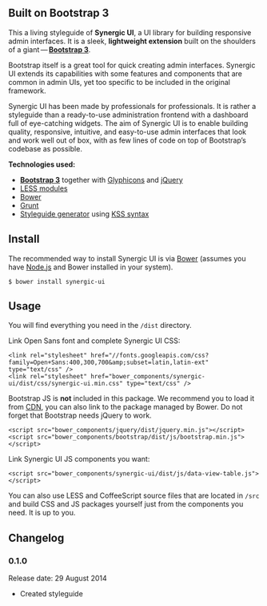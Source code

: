 ## Built on Bootstrap 3

This a living styleguide of **Synergic UI**, a UI library for building responsive admin interfaces. It is a sleek,
**lightweight extension** built on the shoulders of a
giant&thinsp;—&thinsp;[**Bootstrap 3**](http://www.getbootstrap.com).

Bootstrap itself is a great tool for quick creating admin interfaces. Synergic UI extends its capabilities with some
features and components that are common in admin UIs, yet too specific to be included in the original framework.

Synergic UI has been made by professionals for professionals. It is rather a styleguide than a ready-to-use
administration frontend with a dashboard full of eye-catching widgets. The aim of Synergic UI is to enable building
quality, responsive, intuitive, and easy-to-use admin interfaces that look and work well out of box, with as few lines
of code on top of Bootstrap’s codebase as possible.

**Technologies used:**

- [**Bootstrap 3**](http://www.getbootstrap.com) together with [Glyphicons](http://glyphicons.com/) and
[jQuery](http://www.jquery.com)
- [LESS modules](https://github.com/adamkudrna/less-modules)
- [Bower](http://bower.io)
- [Grunt](http://gruntjs.com)
- [Styleguide generator](https://github.com/indieisaconcept/grunt-styleguide) using
[KSS syntax](http://warpspire.com/kss/syntax/)

## <span id="install"></span>Install
The recommended way to install Synergic UI is via [Bower](http://bower.io) (assumes you have
[Node.js](http://nodejs.org) and Bower installed in your system).

```
$ bower install synergic-ui
```

## <span id="usage"></span>Usage
You will find everything you need in the `/dist` directory.

Link Open Sans font and complete Synergic UI CSS:

```
<link rel="stylesheet" href="//fonts.googleapis.com/css?family=Open+Sans:400,300,700&amp;subset=latin,latin-ext" type="text/css" />
<link rel="stylesheet" href="bower_components/synergic-ui/dist/css/synergic-ui.min.css" type="text/css" />
```

Bootstrap JS is **not** included in this package. We recommend you to load it from [CDN](http://www.bootstrapcdn.com/),
you can also link to the package managed by Bower. Do not forget that Bootstrap needs jQuery to work.

```
<script src="bower_components/jquery/dist/jquery.min.js"></script>
<script src="bower_components/bootstrap/dist/js/bootstrap.min.js"></script>
```

Link Synergic UI JS components you want:

```
<script src="bower_components/synergic-ui/dist/js/data-view-table.js"></script>
```

You can also use LESS and CoffeeScript source files that are located in `/src` and build CSS and JS packages yourself
just from the components you need. It is up to you.

## <span id="changelog"></span>Changelog

### 0.1.0
Release date: 29 August 2014

* Created styleguide

